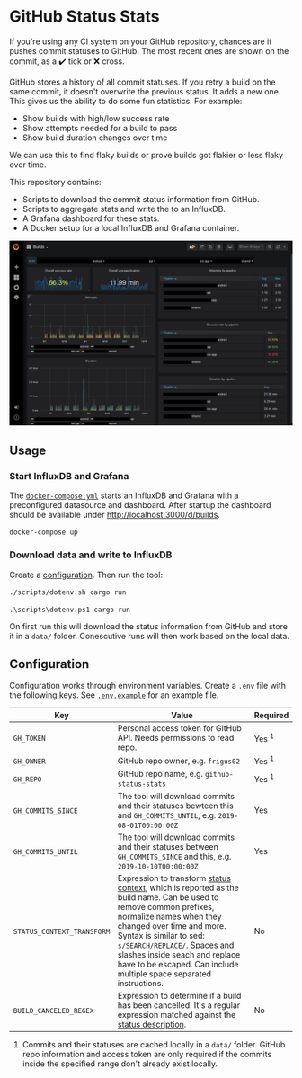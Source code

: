 # GitHub Status Stats

If you're using any CI system on your GitHub repository, chances are it pushes commit statuses to GitHub. The most recent ones are shown on the commit, as a :heavy_check_mark: tick or :x: cross.

GitHub stores a history of all commit statuses. If you retry a build on the same commit, it doesn't overwrite the previous status. It adds a new one. This gives us the ability to do some fun statistics. For example:

- Show builds with high/low success rate
- Show attempts needed for a build to pass
- Show build duration changes over time

We can use this to find flaky builds or prove builds got flakier or less flaky over time.

This repository contains:

- Scripts to download the commit status information from GitHub.
- Scripts to aggregate stats and write the to an InfluxDB.
- A Grafana dashboard for these stats.
- A Docker setup for a local InfluxDB and Grafana container.

![](docs/preview.png)

## Usage

### Start InfluxDB and Grafana

The [`docker-compose.yml`](docker-compose.yml) starts an InfluxDB and Grafana with a preconfigured datasource and dashboard. After startup the dashboard should be available under <http://localhost:3000/d/builds>.

```
docker-compose up
```

### Download data and write to InfluxDB

Create a [configuration](#configuration). Then run the tool:

```sh
./scripts/dotenv.sh cargo run
```

```posh
.\scripts\dotenv.ps1 cargo run
```

On first run this will download the status information from GitHub and store it in a `data/` folder. Conescutive runs will then work based on the local data.

## Configuration

Configuration works through environment variables. Create a `.env` file with the following keys. See [`.env.example`](.env.example) for an example file.

| Key                        | Value                                                                                                                                                                                                                                                                                                                                                                                          | Required         |
| -------------------------- | ---------------------------------------------------------------------------------------------------------------------------------------------------------------------------------------------------------------------------------------------------------------------------------------------------------------------------------------------------------------------------------------------- | ---------------- |
| `GH_TOKEN`                 | Personal access token for GitHub API. Needs permissions to read repo.                                                                                                                                                                                                                                                                                                                          | Yes <sup>1</sup> |
| `GH_OWNER`                 | GitHub repo owner, e.g. `frigus02`                                                                                                                                                                                                                                                                                                                                                             | Yes <sup>1</sup> |
| `GH_REPO`                  | GitHub repo name, e.g. `github-status-stats`                                                                                                                                                                                                                                                                                                                                                   | Yes <sup>1</sup> |
| `GH_COMMITS_SINCE`         | The tool will download commits and their statuses bewteen this and `GH_COMMITS_UNTIL`, e.g. `2019-08-01T00:00:00Z`                                                                                                                                                                                                                                                                             | Yes              |
| `GH_COMMITS_UNTIL`         | The tool will download commits and their statuses between `GH_COMMITS_SINCE` and this, e.g. `2019-10-10T00:00:00Z`                                                                                                                                                                                                                                                                             | Yes              |
| `STATUS_CONTEXT_TRANSFORM` | Expression to transform [status context](https://developer.github.com/v3/repos/statuses/), which is reported as the build name. Can be used to remove common prefixes, normalize names when they changed over time and more. Syntax is similar to sed: `s/SEARCH/REPLACE/`. Spaces and slashes inside seach and replace have to be escaped. Can include multiple space separated instructions. | No               |
| `BUILD_CANCELED_REGEX`    | Expression to determine if a build has been cancelled. It's a regular expression matched against the [status description](https://developer.github.com/v3/repos/statuses/).                                                                                                                                                                                                                    | No               |

1. Commits and their statuses are cached locally in a `data/` folder. GitHub repo information and access token are only required if the commits inside the specified range don't already exist locally.
